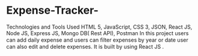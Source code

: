 # Expense-Tracker-
 Technologies and Tools Used HTML 5, JavaScript, CSS 3, JSON, React JS, Node JS, Express JS, Mongo DB( Rest API), Postman  In this project users can add daily expense and users can ﬁlter expenses by year or date user can also edit and delete expenses. It is built by using React JS . 
